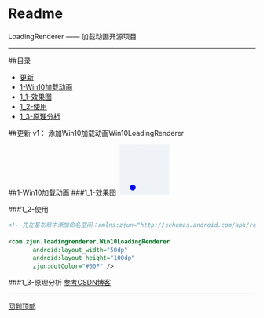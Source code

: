 Readme
===
LoadingRenderer —— 加载动画开源项目

---
##目录
* [更新](#更新)
* [1-Win10加载动画](#1-win10加载动画)
 * [1_1-效果图](#1_1-效果图)
 * [1_2-使用](#1_2-使用)
 * [1_3-原理分析](#1_3-原理分析)
 
 ##更新
 v1：  添加Win10加载动画Win10LoadingRenderer
 
 ##1-Win10加载动画
 ###1_1-效果图
 ![Win10LoadingRenderer](img/Win10LoadingRenderer.gif)
 
 ###1_2-使用
 ```xml
<!--先在基布局中添加命名空间：xmlns:zjun="http://schemas.android.com/apk/res-auto"-->

 <com.zjun.loadingrenderer.Win10LoadingRenderer
        android:layout_width="50dp"
        android:layout_height="100dp"
        zjun:dotColor="#00F" />
 ```
 
 ###1_3-原理分析
 [参考CSDN博客](http://blog.csdn.net/a10615/article/details/52745963)
 
---
[回到顶部](#readme)
